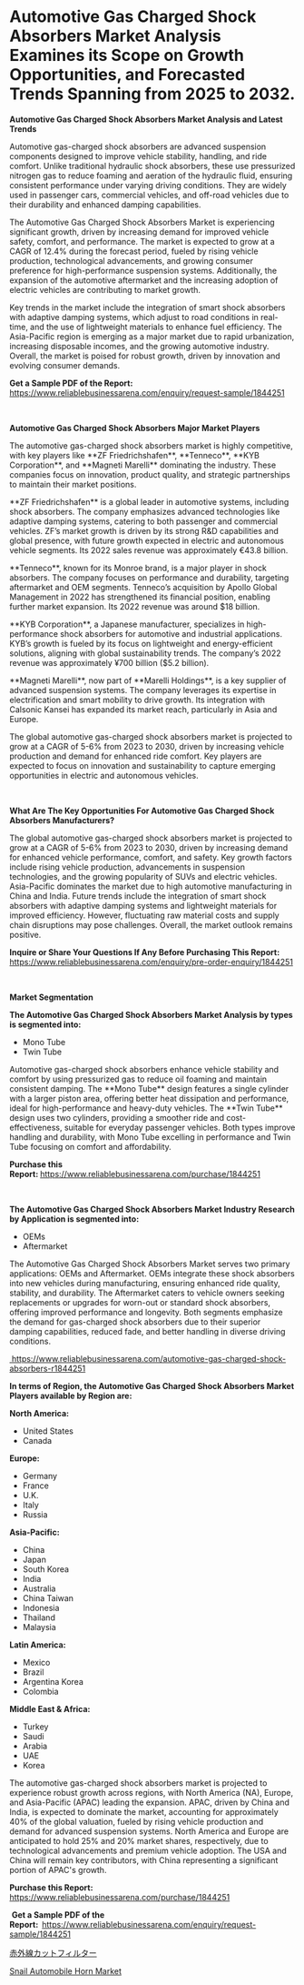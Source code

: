 <p><h1>Automotive Gas Charged Shock Absorbers Market Analysis Examines its Scope on Growth Opportunities, and Forecasted Trends Spanning from 2025 to 2032.</h1></p><p><strong>Automotive Gas Charged Shock Absorbers Market Analysis and Latest Trends</strong></p>
<p><p>Automotive gas-charged shock absorbers are advanced suspension components designed to improve vehicle stability, handling, and ride comfort. Unlike traditional hydraulic shock absorbers, these use pressurized nitrogen gas to reduce foaming and aeration of the hydraulic fluid, ensuring consistent performance under varying driving conditions. They are widely used in passenger cars, commercial vehicles, and off-road vehicles due to their durability and enhanced damping capabilities.</p><p>The Automotive Gas Charged Shock Absorbers Market is experiencing significant growth, driven by increasing demand for improved vehicle safety, comfort, and performance. The market is expected to grow at a CAGR of 12.4% during the forecast period, fueled by rising vehicle production, technological advancements, and growing consumer preference for high-performance suspension systems. Additionally, the expansion of the automotive aftermarket and the increasing adoption of electric vehicles are contributing to market growth.</p><p>Key trends in the market include the integration of smart shock absorbers with adaptive damping systems, which adjust to road conditions in real-time, and the use of lightweight materials to enhance fuel efficiency. The Asia-Pacific region is emerging as a major market due to rapid urbanization, increasing disposable incomes, and the growing automotive industry. Overall, the market is poised for robust growth, driven by innovation and evolving consumer demands.</p></p>
<p><strong>Get a Sample PDF of the Report:&nbsp;</strong> <a href="https://www.reliablebusinessarena.com/enquiry/request-sample/1844251?utm_campaign=1912&utm_medium=2&utm_source=Github&utm_content=ia&utm_term=24012025&utm_id=automotive-gas-charged-shock-absorbers">https://www.reliablebusinessarena.com/enquiry/request-sample/1844251</a></p>
<p>&nbsp;</p>
<p><strong>Automotive Gas Charged Shock Absorbers Major Market Players</strong></p>
<p><p>The automotive gas-charged shock absorbers market is highly competitive, with key players like **ZF Friedrichshafen**, **Tenneco**, **KYB Corporation**, and **Magneti Marelli** dominating the industry. These companies focus on innovation, product quality, and strategic partnerships to maintain their market positions.</p><p>**ZF Friedrichshafen** is a global leader in automotive systems, including shock absorbers. The company emphasizes advanced technologies like adaptive damping systems, catering to both passenger and commercial vehicles. ZF’s market growth is driven by its strong R&D capabilities and global presence, with future growth expected in electric and autonomous vehicle segments. Its 2022 sales revenue was approximately €43.8 billion.</p><p>**Tenneco**, known for its Monroe brand, is a major player in shock absorbers. The company focuses on performance and durability, targeting aftermarket and OEM segments. Tenneco’s acquisition by Apollo Global Management in 2022 has strengthened its financial position, enabling further market expansion. Its 2022 revenue was around $18 billion.</p><p>**KYB Corporation**, a Japanese manufacturer, specializes in high-performance shock absorbers for automotive and industrial applications. KYB’s growth is fueled by its focus on lightweight and energy-efficient solutions, aligning with global sustainability trends. The company’s 2022 revenue was approximately ¥700 billion ($5.2 billion).</p><p>**Magneti Marelli**, now part of **Marelli Holdings**, is a key supplier of advanced suspension systems. The company leverages its expertise in electrification and smart mobility to drive growth. Its integration with Calsonic Kansei has expanded its market reach, particularly in Asia and Europe.</p><p>The global automotive gas-charged shock absorbers market is projected to grow at a CAGR of 5-6% from 2023 to 2030, driven by increasing vehicle production and demand for enhanced ride comfort. Key players are expected to focus on innovation and sustainability to capture emerging opportunities in electric and autonomous vehicles.</p></p>
<p>&nbsp;</p>
<p><strong>What Are The Key Opportunities For Automotive Gas Charged Shock Absorbers Manufacturers?</strong></p>
<p><p>The global automotive gas-charged shock absorbers market is projected to grow at a CAGR of 5-6% from 2023 to 2030, driven by increasing demand for enhanced vehicle performance, comfort, and safety. Key growth factors include rising vehicle production, advancements in suspension technologies, and the growing popularity of SUVs and electric vehicles. Asia-Pacific dominates the market due to high automotive manufacturing in China and India. Future trends include the integration of smart shock absorbers with adaptive damping systems and lightweight materials for improved efficiency. However, fluctuating raw material costs and supply chain disruptions may pose challenges. Overall, the market outlook remains positive.</p></p>
<p><strong>Inquire or Share Your Questions If Any Before Purchasing This Report:</strong> <a href="https://www.reliablebusinessarena.com/enquiry/pre-order-enquiry/1844251?utm_campaign=1912&utm_medium=2&utm_source=Github&utm_content=ia&utm_term=24012025&utm_id=automotive-gas-charged-shock-absorbers">https://www.reliablebusinessarena.com/enquiry/pre-order-enquiry/1844251</a></p>
<p>&nbsp;</p>
<p><strong>Market Segmentation</strong></p>
<p><strong>The Automotive Gas Charged Shock Absorbers Market Analysis by types is segmented into:</strong></p>
<p><ul><li>Mono Tube</li><li>Twin Tube</li></ul></p>
<p><p>Automotive gas-charged shock absorbers enhance vehicle stability and comfort by using pressurized gas to reduce oil foaming and maintain consistent damping. The **Mono Tube** design features a single cylinder with a larger piston area, offering better heat dissipation and performance, ideal for high-performance and heavy-duty vehicles. The **Twin Tube** design uses two cylinders, providing a smoother ride and cost-effectiveness, suitable for everyday passenger vehicles. Both types improve handling and durability, with Mono Tube excelling in performance and Twin Tube focusing on comfort and affordability.</p></p>
<p><strong>Purchase this Report:&nbsp;</strong><a href="https://www.reliablebusinessarena.com/purchase/1844251?utm_campaign=1912&utm_medium=2&utm_source=Github&utm_content=ia&utm_term=24012025&utm_id=automotive-gas-charged-shock-absorbers">https://www.reliablebusinessarena.com/purchase/1844251</a></p>
<p>&nbsp;</p>
<p><strong>The Automotive Gas Charged Shock Absorbers Market Industry Research by Application is segmented into:</strong></p>
<p><ul><li>OEMs</li><li>Aftermarket</li></ul></p>
<p><p>The Automotive Gas Charged Shock Absorbers Market serves two primary applications: OEMs and Aftermarket. OEMs integrate these shock absorbers into new vehicles during manufacturing, ensuring enhanced ride quality, stability, and durability. The Aftermarket caters to vehicle owners seeking replacements or upgrades for worn-out or standard shock absorbers, offering improved performance and longevity. Both segments emphasize the demand for gas-charged shock absorbers due to their superior damping capabilities, reduced fade, and better handling in diverse driving conditions.</p></p>
<p><a href="https://www.reliablebusinessarena.com/automotive-gas-charged-shock-absorbers-r1844251?utm_campaign=1912&utm_medium=2&utm_source=Github&utm_content=ia&utm_term=24012025&utm_id=automotive-gas-charged-shock-absorbers">&nbsp;https://www.reliablebusinessarena.com/automotive-gas-charged-shock-absorbers-r1844251</a></p>
<p><strong>In terms of Region, the Automotive Gas Charged Shock Absorbers Market Players available by Region are:</strong></p>
<p>
    <p> <strong> North America: </strong>
        <ul>
            <li>United States</li>
            <li>Canada</li>
        </ul>
        </p> 
    <p> <strong> Europe: </strong>
        <ul>
            <li>Germany</li>
            <li>France</li>
            <li>U.K.</li>
            <li>Italy</li>
            <li>Russia</li>
        </ul>
        </p> 
    <p> <strong> Asia-Pacific: </strong>
        <ul>
            <li>China</li>
            <li>Japan</li>
            <li>South Korea</li>
            <li>India</li>
            <li>Australia</li>
            <li>China Taiwan</li>
            <li>Indonesia</li>
            <li>Thailand</li>
            <li>Malaysia</li>
        </ul>
        </p> 
    <p> <strong> Latin America: </strong>
        <ul>
            <li>Mexico</li>
            <li>Brazil</li>
            <li>Argentina Korea</li>
            <li>Colombia</li>
        </ul>
        </p> 
    <p> <strong> Middle East & Africa: </strong>
        <ul>
            <li>Turkey</li>
            <li>Saudi</li>
            <li>Arabia</li>
            <li>UAE</li>
            <li>Korea</li>
        </ul>
    </p>
    </p>
<p><p>The automotive gas-charged shock absorbers market is projected to experience robust growth across regions, with North America (NA), Europe, and Asia-Pacific (APAC) leading the expansion. APAC, driven by China and India, is expected to dominate the market, accounting for approximately 40% of the global valuation, fueled by rising vehicle production and demand for advanced suspension systems. North America and Europe are anticipated to hold 25% and 20% market shares, respectively, due to technological advancements and premium vehicle adoption. The USA and China will remain key contributors, with China representing a significant portion of APAC's growth.</p></p>
<p><strong>Purchase this Report: </strong><a href="https://www.reliablebusinessarena.com/purchase/1844251?utm_campaign=1912&utm_medium=2&utm_source=Github&utm_content=ia&utm_term=24012025&utm_id=automotive-gas-charged-shock-absorbers">https://www.reliablebusinessarena.com/purchase/1844251</a></p>
<p>&nbsp;<strong>Get a Sample PDF of the Report:&nbsp;&nbsp;</strong><a href="https://www.reliablebusinessarena.com/enquiry/request-sample/1844251?utm_campaign=1912&utm_medium=2&utm_source=Github&utm_content=ia&utm_term=24012025&utm_id=automotive-gas-charged-shock-absorbers">https://www.reliablebusinessarena.com/enquiry/request-sample/1844251</a></p>
<p><strong></strong></p>
<p><p><a href="https://github.com/lababdou/Market-Research-Report-List-6/blob/main/839088033278.md?utm_campaign=1912&utm_medium=2&utm_source=Github&utm_content=ia&utm_term=24012025&utm_id=automotive-gas-charged-shock-absorbers">赤外線カットフィルター</a></p><p><a href="https://github.com/prosalinda88/Market-Research-Report-List-7/blob/main/snail-automobile-horn-market.md?utm_campaign=1912&utm_medium=2&utm_source=Github&utm_content=ia&utm_term=24012025&utm_id=automotive-gas-charged-shock-absorbers">Snail Automobile Horn Market</a></p></p>